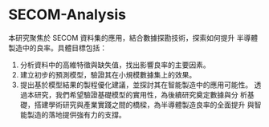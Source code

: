 # SECOM-Analysis

本研究聚焦於 SECOM 資料集的應用，結合數據探勘技術，探索如何提升
半導體製造中的良率。具體目標包括： 
1. 分析資料中的高維特徵與缺失值，找出影響良率的主要因素。 
2. 建立初步的預測模型，驗證其在小規模數據集上的效果。
3. 提出基於模型結果的製程優化建議，並探討其在智能製造中的應用可能性。
透過本研究，我們希望驗證基礎模型的實用性，為後續研究奠定數據與分
析基礎，搭建學術研究與產業實踐之間的橋樑，為半導體製造良率的全面提升
與智能製造的落地提供強有力的支撐。
